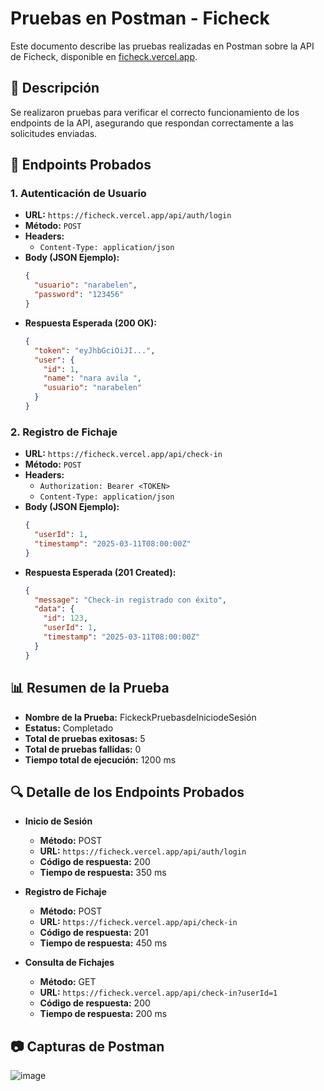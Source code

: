 # Pruebas en Postman - Ficheck

Este documento describe las pruebas realizadas en Postman sobre la API de Ficheck, disponible en [ficheck.vercel.app](https://ficheck.vercel.app/).

## 📌 Descripción
Se realizaron pruebas para verificar el correcto funcionamiento de los endpoints de la API, asegurando que respondan correctamente a las solicitudes enviadas.

## 🚀 Endpoints Probados

### 1. Autenticación de Usuario
- **URL:** `https://ficheck.vercel.app/api/auth/login`
- **Método:** `POST`
- **Headers:**
  - `Content-Type: application/json`
- **Body (JSON Ejemplo):**
  ```json
  {
    "usuario": "narabelen",
    "password": "123456"
  }
  ```
- **Respuesta Esperada (200 OK):**
  ```json
  {
    "token": "eyJhbGciOiJI...",
    "user": {
      "id": 1,
      "name": "nara avila ",
      "usuario": "narabelen"
    }
  }
  ```

### 2. Registro de Fichaje
- **URL:** `https://ficheck.vercel.app/api/check-in`
- **Método:** `POST`
- **Headers:**
  - `Authorization: Bearer <TOKEN>`
  - `Content-Type: application/json`
- **Body (JSON Ejemplo):**
  ```json
  {
    "userId": 1,
    "timestamp": "2025-03-11T08:00:00Z"
  }
  ```
- **Respuesta Esperada (201 Created):**
  ```json
  {
    "message": "Check-in registrado con éxito",
    "data": {
      "id": 123,
      "userId": 1,
      "timestamp": "2025-03-11T08:00:00Z"
    }
  }
  ```

## 📊 Resumen de la Prueba
- **Nombre de la Prueba:** FickeckPruebasdeIniciodeSesión
- **Estatus:** Completado
- **Total de pruebas exitosas:** 5
- **Total de pruebas fallidas:** 0
- **Tiempo total de ejecución:** 1200 ms

## 🔍 Detalle de los Endpoints Probados
- **Inicio de Sesión**
  - **Método:** POST
  - **URL:** `https://ficheck.vercel.app/api/auth/login`
  - **Código de respuesta:** 200
  - **Tiempo de respuesta:** 350 ms

- **Registro de Fichaje**
  - **Método:** POST
  - **URL:** `https://ficheck.vercel.app/api/check-in`
  - **Código de respuesta:** 201
  - **Tiempo de respuesta:** 450 ms

- **Consulta de Fichajes**
  - **Método:** GET
  - **URL:** `https://ficheck.vercel.app/api/check-in?userId=1`
  - **Código de respuesta:** 200
  - **Tiempo de respuesta:** 200 ms

## 📷 Capturas de Postman

![image](https://github.com/user-attachments/assets/3aec8ff4-b46c-42ea-871d-096857ddf61a)

